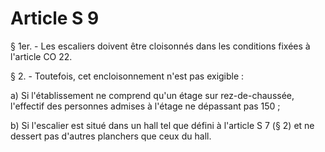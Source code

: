 # Article S 9

§ 1er. - Les escaliers doivent être cloisonnés dans les conditions fixées à l'article CO 22.

§ 2. - Toutefois, cet encloisonnement n'est pas exigible :

a) Si l'établissement ne comprend qu'un étage sur rez-de-chaussée, l'effectif des personnes admises à l'étage ne dépassant pas 150 ;

b) Si l'escalier est situé dans un hall tel que défini à l'article S 7 (§ 2) et ne dessert pas d'autres planchers que ceux du hall.
